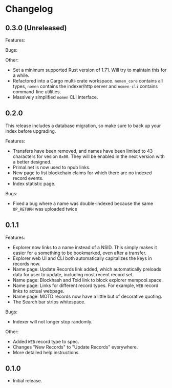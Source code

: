 # Changelog

## 0.3.0 (Unreleased)

Features:

Bugs:

Other:
  - Set a minimum supported Rust version of 1.71. Will try to maintain this for a while.
  - Refactored into a Cargo multi-crate workspace. `nomen_core` contains all types, `nomen` contains the indexer/http server and `nomen-cli` contains command-line utilities.
  - Massively simplified `nomen` CLI interface.

## 0.2.0

This release includes a database migration, so make sure to back up your index before upgrading.

Features:
  - Transfers have been removed, and names have been limited to 43 characters for vesion `0x00`. They will be enabled in the next version with a better designed.
  - Primal.net is now used to npub links.
  - New page to list blockchain claims for which there are no indexed record events.
  - Index statistic page.

Bugs:
  - Fixed a bug where a name was double-indexed because the same `OP_RETURN` was uploaded twice

## 0.1.1

Features:
  - Explorer now links to a name instead of a NSID. This simply makes it easier for a something to be bookmarked, even after a transfer.
  - Explorer web UI and CLI both automatically capitalizes the keys in records now.
  - Name page: Update Records link added, which automatically preloads data for user to update, including most recent record set.
  - Name page: Blockhash and Txid link to block explorer mempool.space.
  - Name page: Links for different record types. For example, `WEB` record links to actual webpage.
  - Name page: MOTD records now have a little but of decorative quoting.
  - The Search bar strips whitespace.

Bugs:
  - Indexer will not longer stop randomly.

Other:
  - Added `WEB` record type to spec.
  - Changes "New Records" to "Update Records" everywhere.
  - More detailed help instructions.

## 0.1.0

- Initial release.